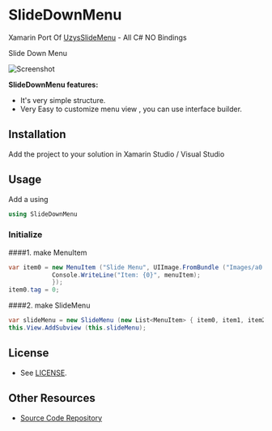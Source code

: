 SlideDownMenu
=====================

Xamarin Port Of [UzysSlideMenu](https://github.com/uzysjung/UzysSlideMenu/) - All C# NO Bindings  

Slide Down Menu

![Screenshot](https://github.com/uzysjung/UzysSlideMenu/raw/master/UzysSlideMenu.gif)

**SlideDownMenu features:**

* It's very simple structure.
* Very Easy to customize menu view , you can use interface builder.  

## Installation
Add the project to your solution in Xamarin Studio / Visual Studio

## Usage

Add a using

``` csharp
using SlideDownMenu
```

### Initialize
####1. make MenuItem

``` csharp
var item0 = new MenuItem ("Slide Menu", UIImage.FromBundle ("Images/a0.png"), (menuItem) => {
  			Console.WriteLine("Item: {0}", menuItem);
			});
item0.tag = 0;
```
####2. make SlideMenu
``` csharp
var slideMenu = new SlideMenu (new List<MenuItem> { item0, item1, item2 });
this.View.AddSubview (this.slideMenu);
```

## License

 - See [LICENSE](https://github.com/blounty/SlideDownMenu/blob/master/LICENSE).


## Other Resources

* [Source Code Repository](https://github.com/blounty/SlideDownMenu)
